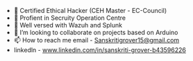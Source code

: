- 👋 Certified Ethical Hacker (CEH Master - EC-Council)
- 👀 Profient in Secruity Operation Centre
- 🌱 Well versed with Wazuh and Splunk
- 💞️ I’m looking to collaborate on projects based on Arduino
- 📫 How to reach me email - Sanskritigrover15@gmail.com
- linkedln - www.linkedin.com/in/sanskriti-grover-b43596226

<!---
gr15sanskriti/gr15sanskriti is a ✨ special ✨ repository because its `README.md` (this file) appears on your GitHub profile.
You can click the Preview link to take a look at your changes.
--->
